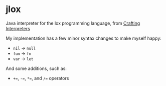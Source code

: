 # jlox

Java interpreter for the lox programming language, from [Crafting Interpreters](https://craftinginterpreters.com)

My implementation has a few minor syntax changes to make myself happy:
- `nil` -> `null`
- `fun` -> `fn`
- `var` -> `let`

And some additions, such as:

- `+=`, `-=`, `*=`, and `/=` operators 